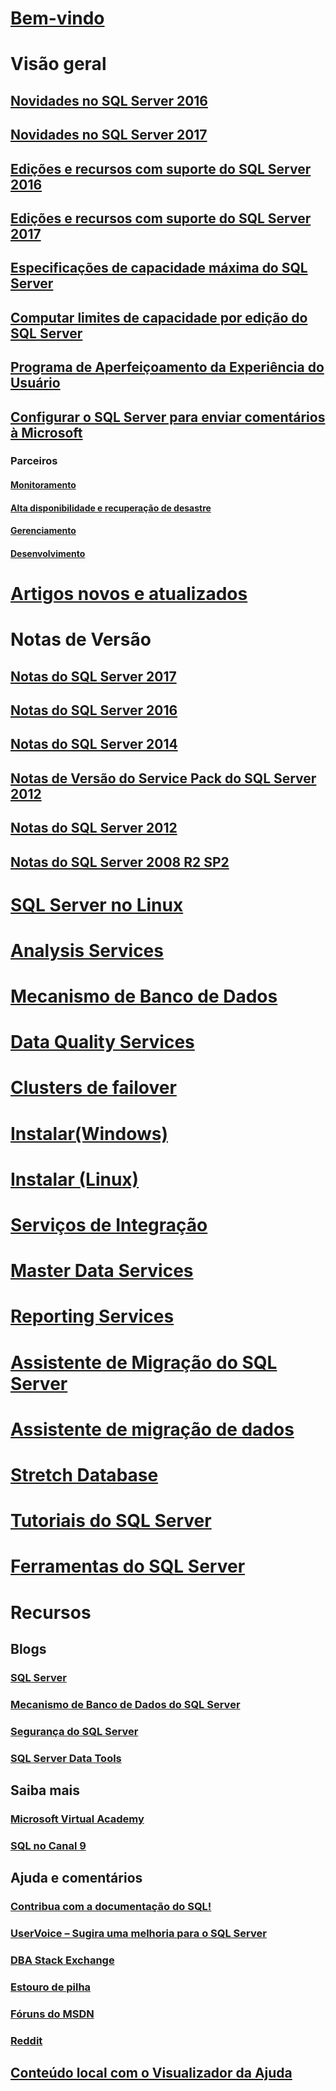 # [Bem-vindo](sql-server-technical-documentation.md)

# Visão geral
## [Novidades no SQL Server 2016](what-s-new-in-sql-server-2016.md)
## [Novidades no SQL Server 2017](what-s-new-in-sql-server-2017.md)
## [Edições e recursos com suporte do SQL Server 2016](editions-and-components-of-sql-server-2016.md)
## [Edições e recursos com suporte do SQL Server 2017](editions-and-components-of-sql-server-2017.md)
## [Especificações de capacidade máxima do SQL Server](maximum-capacity-specifications-for-sql-server.md)
## [Computar limites de capacidade por edição do SQL Server](compute-capacity-limits-by-edition-of-sql-server.md)
## [Programa de Aperfeiçoamento da Experiência do Usuário](customer-experience-improvement-program-for-sql-server-data-tools.md)
## [Configurar o SQL Server para enviar comentários à Microsoft](sql-server-customer-feedback.md)
### Parceiros
#### [Monitoramento](partner-monitor-sql-server.md)
#### [Alta disponibilidade e recuperação de desastre](partner-hadr-sql-server.md)
#### [Gerenciamento](partner-management-sql-server.md)
#### [Desenvolvimento](partner-dev-sql-server.md)

# [Artigos novos e atualizados](new-updated-sql-server.md)

# Notas de Versão

## [Notas do SQL Server 2017](sql-server-2017-release-notes.md)
## [Notas do SQL Server 2016](sql-server-2016-release-notes.md)
## [Notas do SQL Server 2014](sql-server-2014-release-notes.md)
## [Notas de Versão do Service Pack do SQL Server 2012](sql-server-2012-sp4-release-notes.md)
## [Notas do SQL Server 2012](sql-server-2012-release-notes.md)
## [Notas do SQL Server 2008 R2 SP2](sql-server-2008-r2-sp2-release-notes.md)

# [SQL Server no Linux](../linux/sql-server-linux-overview.md)
# [Analysis Services](../analysis-services/analysis-services.md)
# [Mecanismo de Banco de Dados](../database-engine/sql-server-database-engine-overview.md)
# [Data Quality Services](../data-quality-services/data-quality-services.md)
# [Clusters de failover](../sql-server/failover-clusters/install/sql-server-failover-cluster-installation.md)
# [Instalar(Windows)](../sql-server/install/planning-a-sql-server-installation.md)
# [Instalar (Linux)](../linux/sql-server-linux-setup.md)
# [Serviços de Integração](../integration-services/sql-server-integration-services.md)
# [Master Data Services](../master-data-services/master-data-services-overview-mds.md)
# [Reporting Services](../reporting-services/create-deploy-and-manage-mobile-and-paginated-reports.md)
# [Assistente de Migração do SQL Server](../ssma/sql-server-migration-assistant.md)
# [Assistente de migração de dados](../dma/dma-overview.md)
# [Stretch Database](../sql-server/stretch-database/stretch-database.md)
# [Tutoriais do SQL Server](tutorials-for-sql-server-2016.md)
# [Ferramentas do SQL Server](../tools/overview-sql-tools.md)

# Recursos

## Blogs
### [SQL Server](https://blogs.technet.microsoft.com/dataplatforminsider/)
### [Mecanismo de Banco de Dados do SQL Server](https://blogs.msdn.microsoft.com/sqlserverstorageengine/)
### [Segurança do SQL Server](https://blogs.msdn.microsoft.com/sqlsecurity/)
### [SQL Server Data Tools](https://blogs.msdn.microsoft.com/ssdt/)

## Saiba mais
### [Microsoft Virtual Academy](https://mva.microsoft.com/product-training/sql-server#!lang=1033)
### [SQL no Canal 9](https://channel9.msdn.com/Search?term=sql#ch9Search&lang-en=en&pubDate=year)

## Ajuda e comentários
### [Contribua com a documentação do SQL!](sql-server-docs-contribute.md)
### [UserVoice – Sugira uma melhoria para o SQL Server](https://feedback.azure.com/forums/908035-sql-server)
### [DBA Stack Exchange](https://dba.stackexchange.com/questions/tagged/sql-server)
### [Estouro de pilha](http://stackoverflow.com/questions/tagged/sql-server)
### [Fóruns do MSDN](https://social.msdn.microsoft.com/Forums/en-US/home?category=sqlserver)
### [Reddit](https://www.reddit.com/r/SQLServer)
## [Conteúdo local com o Visualizador da Ajuda](sql-server-help-installation.md)